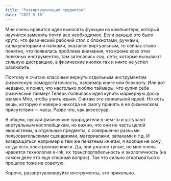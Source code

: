 ```yaml
---
title: "Развиртуализация предметов"
date: "2022-5-16"
---
```


Мне очень нравится идея выносить функции из компьютера, который научился заменять почти все необходимое. Если раньше это было круто, что физический рабочий стол с блокнотами, ручками, калькуляторами и папками, оказался виртуальным, то сейчас стало понятно, что появилась проблема внимания, что кроме всех этих полезных инструментов, там затесались соц. сети, которые вызывают сильную дистракцию, а физические кнопки так и никто не успел разлюбить. 

Поэтому я считаю классным вернуть отдельным инструментам физическую самодостаточность, например книге или блокноту. Или вот недавно, я понял, что настолько люблю таймеры, что купил себе физический таймер! Теперь появилась идея купить маркерную доску взамен Miro, чтобы учить языки. Считаю это гениальной идеей. Но есть вещь, которую я наверно никогда не смогу принять в ее физическом присутствии — часы. Разве что, как аксессуар.

В общем, пускай физические прородители в чем-то и уступают виртуальным косплейщикам, но важно, что они не часть целой экосистемы, а отдельные предметы, с совершенно разными пользовательскими сценариями, материалами, запахами и т.д. И возвращаться например к тем же печатным книгам, я вообще не хочу, когда есть электронные книги. Да, они ужасно тупые, но мне очень нравится технология e-ink, их транспортабельность и экологичность (на самом деле это еще спорный вопрос). Так что сильно откатываться в прошлое тоже не советую.

Короче, развиртуализируйте инструменты, это прикольно.